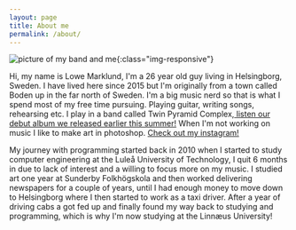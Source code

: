 ```yaml
---
layout: page
title: About me
permalink: /about/
---
```

![picture of my band and me](/_img/meintheband.png){:class="img-responsive"}

Hi, my name is Lowe Marklund, I'm a 26 year old guy living in Helsingborg, Sweden. I have lived here since 2015 but I'm originally from a town called Boden up in the far north of Sweden. I'm a big music nerd so that is what I spend most of my free time pursuing. Playing guitar, writing songs, rehearsing etc. I play in a band called Twin Pyramid Complex,<a href="https://twinpyramidcomplex.bandcamp.com/album/jinx-equilibria" target="_blank"> listen our debut album we released earlier this summer!</a> When I'm not working on music I like to make art in photoshop. <a href="https://www.instagram.com/lowe_marklund/" target="_blank"> Check out my instagram!</a> 

My journey with programming started back in 2010 when I started to study computer engineering at the Luleå University of Technology, I quit 6 months in due to lack of interest and a willing to focus more on my music. I studied art one year at Sunderby Folkhögskola and then worked delivering newspapers for a couple of years, until I had enough money to move down to Helsingborg where I then started to work as a taxi driver. After a year of driving cabs a got fed up and finally found my way back to studying and programming, which is why I'm now studying at the Linnæus University! 
